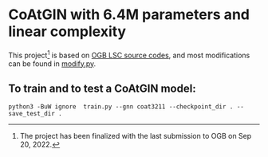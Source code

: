 # CoAtGIN with 6.4M parameters and linear complexity

This project[^1] is based on [OGB LSC source
codes](https://github.com/snap-stanford/ogb/tree/master/examples/lsc/wikikg90m-v2),
and most modifications can be found in
[modify.py](https://github.com/xfcui/CoAtGIN/blob/main/model.tiny/modify.py).

## To train and to test a CoAtGIN model:
```
python3 -BuW ignore  train.py --gnn coat3211 --checkpoint_dir . --save_test_dir .
```

[^1]: The project has been finalized with the last submission to OGB on Sep 20, 2022.
